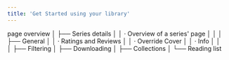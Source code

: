 ```yaml
---
title: 'Get Started using your library'
---
```


page overview
│    ├── Series details
│    │    · Overview of a series' page
│    │
│    ├── General
│    │    · Ratings and Reviews
│    │    · Override Cover
│    │    · Info
│    │   
│    ├── Filtering
│    ├── Downloading
│    ├── Collections
│    └── Reading list